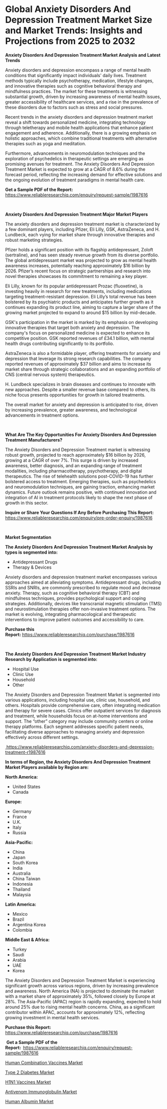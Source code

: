 <p><h1>Global Anxiety Disorders And Depression Treatment Market Size and Market Trends: Insights and Projections from 2025 to 2032</h1></p><p><strong>Anxiety Disorders And Depression Treatment Market Analysis and Latest Trends</strong></p>
<p><p>Anxiety disorders and depression encompass a range of mental health conditions that significantly impact individuals' daily lives. Treatment methods typically include psychotherapy, medication, lifestyle changes, and innovative therapies such as cognitive behavioral therapy and mindfulness practices. The market for these treatments is witnessing substantial growth, driven by increasing awareness of mental health issues, greater accessibility of healthcare services, and a rise in the prevalence of these disorders due to factors such as stress and social pressures.</p><p>Recent trends in the anxiety disorders and depression treatment market reveal a shift towards personalized medicine, integrating technology through teletherapy and mobile health applications that enhance patient engagement and adherence. Additionally, there is a growing emphasis on holistic approaches, which combine traditional treatments with alternative therapies such as yoga and meditation. </p><p>Furthermore, advancements in neuromodulation techniques and the exploration of psychedelics in therapeutic settings are emerging as promising avenues for treatment. The Anxiety Disorders And Depression Treatment Market is expected to grow at a CAGR of 8.6% during the forecast period, reflecting the increasing demand for effective solutions and the ongoing evolution of treatment paradigms in mental health care.</p></p>
<p><strong>Get a Sample PDF of the Report:&nbsp;</strong> <a href="https://www.reliableresearchiq.com/enquiry/request-sample/1987616?utm_campaign=1144&utm_medium=2&utm_source=Github&utm_content=ia&utm_term=08032025&utm_id=anxiety-disorders-and-depression-treatment">https://www.reliableresearchiq.com/enquiry/request-sample/1987616</a></p>
<p>&nbsp;</p>
<p><strong>Anxiety Disorders And Depression Treatment Major Market Players</strong></p>
<p><p>The anxiety disorders and depression treatment market is characterized by a few dominant players, including Pfizer, Eli Lilly, GSK, AstraZeneca, and H. Lundbeck, each vying for market share through innovative therapies and robust marketing strategies.</p><p>Pfizer holds a significant position with its flagship antidepressant, Zoloft (sertraline), and has seen steady revenue growth from its diverse portfolio. The global antidepressant market was projected to grow as mental health awareness increases, potentially reaching approximately $16 billion by 2026. Pfizer’s recent focus on strategic partnerships and research into novel therapies showcases its commitment to remaining a key player.</p><p>Eli Lilly, known for its popular antidepressant Prozac (fluoxetine), is investing heavily in research for new treatments, including medications targeting treatment-resistant depression. Eli Lilly’s total revenue has been bolstered by its psychiatric products and anticipates further growth as it continues expanding its product line, aiming to capture a larger share of the growing market projected to expand to around $15 billion by mid-decade.</p><p>GSK's participation in the market is marked by its emphasis on developing innovative therapies that target both anxiety and depression. The company's focus on personalized medicine is expected to enhance its competitive position. GSK reported revenues of £34.1 billion, with mental health drugs contributing significantly to its portfolio.</p><p>AstraZeneca is also a formidable player, offering treatments for anxiety and depression that leverage its strong research capabilities. The company reported revenues of approximately $37 billion and aims to increase its market share through strategic collaborations and an expanding portfolio of CNS (central nervous system) therapeutics.</p><p>H. Lundbeck specializes in brain diseases and continues to innovate with new approaches. Despite a smaller revenue base compared to others, its niche focus presents opportunities for growth in tailored treatments.</p><p>The overall market for anxiety and depression is anticipated to rise, driven by increasing prevalence, greater awareness, and technological advancements in treatment options.</p></p>
<p>&nbsp;</p>
<p><strong>What Are The Key Opportunities For Anxiety Disorders And Depression Treatment Manufacturers?</strong></p>
<p><p>The Anxiety Disorders and Depression Treatment market is witnessing robust growth, projected to reach approximately $16 billion by 2026, growing at a CAGR of over 7%. This surge is driven by increased awareness, better diagnosis, and an expanding range of treatment modalities, including pharmacotherapy, psychotherapy, and digital therapeutics. The rise of telehealth solutions post-COVID-19 has further bolstered access to treatment. Emerging therapies, such as psychedelics and neuromodulation techniques, are gaining traction, enhancing market dynamics. Future outlook remains positive, with continued innovation and integration of AI in treatment protocols likely to shape the next phase of growth in this sector.</p></p>
<p><strong>Inquire or Share Your Questions If Any Before Purchasing This Report:</strong> <a href="https://www.reliableresearchiq.com/enquiry/pre-order-enquiry/1987616?utm_campaign=1144&utm_medium=2&utm_source=Github&utm_content=ia&utm_term=08032025&utm_id=anxiety-disorders-and-depression-treatment">https://www.reliableresearchiq.com/enquiry/pre-order-enquiry/1987616</a></p>
<p>&nbsp;</p>
<p><strong>Market Segmentation</strong></p>
<p><strong>The Anxiety Disorders And Depression Treatment Market Analysis by types is segmented into:</strong></p>
<p><ul><li>Antidepressant Drugs</li><li>Therapy & Devices</li></ul></p>
<p><p>Anxiety disorders and depression treatment market encompasses various approaches aimed at alleviating symptoms. Antidepressant drugs, including SSRIs and SNRIs, are commonly prescribed to regulate mood and decrease anxiety. Therapy, such as cognitive behavioral therapy (CBT) and mindfulness techniques, provides psychological support and coping strategies. Additionally, devices like transcranial magnetic stimulation (TMS) and neurostimulation therapies offer non-invasive treatment options. The market is evolving, integrating pharmacological and therapeutic interventions to improve patient outcomes and accessibility to care.</p></p>
<p><strong>Purchase this Report:&nbsp;</strong><a href="https://www.reliableresearchiq.com/purchase/1987616?utm_campaign=1144&utm_medium=2&utm_source=Github&utm_content=ia&utm_term=08032025&utm_id=anxiety-disorders-and-depression-treatment">https://www.reliableresearchiq.com/purchase/1987616</a></p>
<p>&nbsp;</p>
<p><strong>The Anxiety Disorders And Depression Treatment Market Industry Research by Application is segmented into:</strong></p>
<p><ul><li>Hospital Use</li><li>Clinic Use</li><li>Household</li><li>Other</li></ul></p>
<p><p>The Anxiety Disorders and Depression Treatment Market is segmented into various applications, including hospital use, clinic use, household, and others. Hospitals provide comprehensive care, often integrating medication and therapy for severe cases. Clinics offer outpatient services for diagnosis and treatment, while households focus on at-home interventions and support. The “other” category may include community centers or online therapy platforms. Each segment addresses specific patient needs, facilitating diverse approaches to managing anxiety and depression effectively across different settings.</p></p>
<p><a href="https://www.reliableresearchiq.com/anxiety-disorders-and-depression-treatment-r1987616?utm_campaign=1144&utm_medium=2&utm_source=Github&utm_content=ia&utm_term=08032025&utm_id=anxiety-disorders-and-depression-treatment">&nbsp;https://www.reliableresearchiq.com/anxiety-disorders-and-depression-treatment-r1987616</a></p>
<p><strong>In terms of Region, the Anxiety Disorders And Depression Treatment Market Players available by Region are:</strong></p>
<p>
    <p> <strong> North America: </strong>
        <ul>
            <li>United States</li>
            <li>Canada</li>
        </ul>
        </p> 
    <p> <strong> Europe: </strong>
        <ul>
            <li>Germany</li>
            <li>France</li>
            <li>U.K.</li>
            <li>Italy</li>
            <li>Russia</li>
        </ul>
        </p> 
    <p> <strong> Asia-Pacific: </strong>
        <ul>
            <li>China</li>
            <li>Japan</li>
            <li>South Korea</li>
            <li>India</li>
            <li>Australia</li>
            <li>China Taiwan</li>
            <li>Indonesia</li>
            <li>Thailand</li>
            <li>Malaysia</li>
        </ul>
        </p> 
    <p> <strong> Latin America: </strong>
        <ul>
            <li>Mexico</li>
            <li>Brazil</li>
            <li>Argentina Korea</li>
            <li>Colombia</li>
        </ul>
        </p> 
    <p> <strong> Middle East & Africa: </strong>
        <ul>
            <li>Turkey</li>
            <li>Saudi</li>
            <li>Arabia</li>
            <li>UAE</li>
            <li>Korea</li>
        </ul>
    </p>
    </p>
<p><p>The Anxiety Disorders and Depression Treatment Market is experiencing significant growth across various regions, driven by increasing prevalence and awareness. North America (NA) is projected to dominate the market with a market share of approximately 35%, followed closely by Europe at 28%. The Asia-Pacific (APAC) region is rapidly expanding, expected to hold around 25% due to rising mental health concerns. China, as a significant contributor within APAC, accounts for approximately 12%, reflecting growing investment in mental health services.</p></p>
<p><strong>Purchase this Report: </strong><a href="https://www.reliableresearchiq.com/purchase/1987616?utm_campaign=1144&utm_medium=2&utm_source=Github&utm_content=ia&utm_term=08032025&utm_id=anxiety-disorders-and-depression-treatment">https://www.reliableresearchiq.com/purchase/1987616</a></p>
<p>&nbsp;<strong>Get a Sample PDF of the Report:&nbsp;&nbsp;</strong><a href="https://www.reliableresearchiq.com/enquiry/request-sample/1987616?utm_campaign=1144&utm_medium=2&utm_source=Github&utm_content=ia&utm_term=08032025&utm_id=anxiety-disorders-and-depression-treatment">https://www.reliableresearchiq.com/enquiry/request-sample/1987616</a></p>
<p><strong></strong></p>
<p><p><a href="https://github.com/dekamrapinq1/Market-Research-Report-List-1/blob/main/human-combination-vaccines-market.md?utm_campaign=1144&utm_medium=2&utm_source=Github&utm_content=ia&utm_term=08032025&utm_id=anxiety-disorders-and-depression-treatment">Human Combination Vaccines Market</a></p><p><a href="https://github.com/spineamosa0e/Market-Research-Report-List-1/blob/main/type-2-diabetes-market.md?utm_campaign=1144&utm_medium=2&utm_source=Github&utm_content=ia&utm_term=08032025&utm_id=anxiety-disorders-and-depression-treatment">Type 2 Diabetes Market</a></p><p><a href="https://github.com/khifzaba/Market-Research-Report-List-1/blob/main/h1n1-vaccines-market.md?utm_campaign=1144&utm_medium=2&utm_source=Github&utm_content=ia&utm_term=08032025&utm_id=anxiety-disorders-and-depression-treatment">H1N1 Vaccines Market</a></p><p><a href="https://github.com/welfmimon/Market-Research-Report-List-1/blob/main/antivenom-immunoglobulin-market.md?utm_campaign=1144&utm_medium=2&utm_source=Github&utm_content=ia&utm_term=08032025&utm_id=anxiety-disorders-and-depression-treatment">Antivenom Immunoglobulin Market</a></p><p><a href="https://github.com/dumanelina6v/Market-Research-Report-List-1/blob/main/human-albumin-market.md?utm_campaign=1144&utm_medium=2&utm_source=Github&utm_content=ia&utm_term=08032025&utm_id=anxiety-disorders-and-depression-treatment">Human Albumin Market</a></p></p>